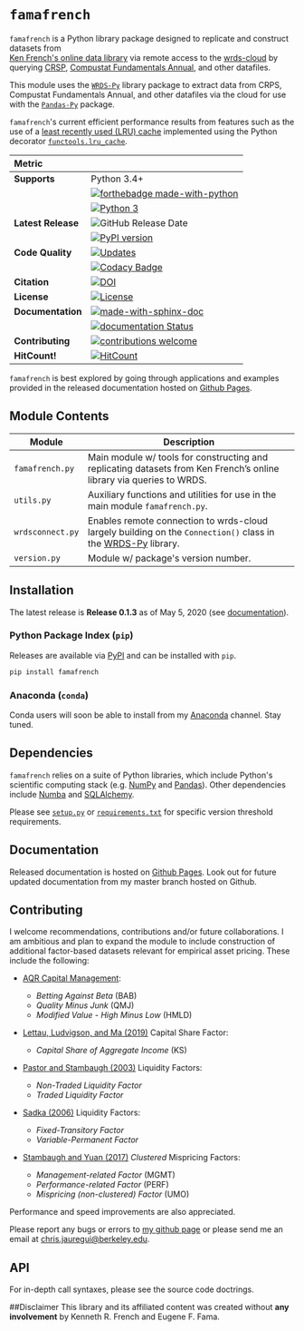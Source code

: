 # `famafrench`

`famafrench` is a Python library package designed to replicate and construct datasets from  
[Ken French's online data library](https://mba.tuck.dartmouth.edu/pages/faculty/ken.french/data_library.html) 
via remote access to the [wrds-cloud](https://wrds-www.wharton.upenn.edu/pages/support/getting-started/3-ways-use-wrds/#the-wrds-cloud)
by querying [CRSP](http://www.crsp.org/products/research-products/crsp-us-stock-databases), 
[Compustat Fundamentals Annual](https://wrds-web.wharton.upenn.edu/wrds/support/Data/_001Manuals%20and%20Overviews/_001Compustat/_001North%20America%20-%20Global%20-%20Bank/_000dataguide/index.cfm0), and other datafiles. 

This module uses the [`WRDS-Py`](https://github.com/wharton/wrds) library package to extract data from CRPS, Compustat Fundamentals Annual, and other datafiles via the cloud
for use with the [`Pandas-Py`](https://github.com/pandas-dev/pandas) package. 

`famafrench`'s current efficient performance results from features such as the use of a [least recently used (LRU) cache](https://medium.com/lambda-automotive/python-and-lru-cache-f812bbdcbb51) implemented using the Python decorator
[``functools.lru_cache``](https://github.com/python/cpython/blob/3.8/Lib/functools.py).

| Metric                     |                                                                                                                                                                                                                                                                                   |
| :------------------------- | :------------------------------------------------------------------------------------------------------------------------------------------------------------------                                                                                                               |
| **Supports**               | Python 3.4+                                                                                                                                                                                                                                                                       | 
|                            | [![forthebadge made-with-python](http://ForTheBadge.com/images/badges/made-with-python.svg)](https://www.python.org/)                                                                                                                                                             |                                             
|                            | [![Python 3](https://pyup.io/repos/github/christianjauregui/famafrench/python-3-shield.svg)](https://pyup.io/repos/github/christianjauregui/famafrench/)                                                                                                                          |
| **Latest Release**         | ![GitHub Release Date](https://img.shields.io/github/release-date/christianjauregui/famafrench)                                                                                                                                                                                   |
|                            | [![PyPI version](https://d25lcipzij17d.cloudfront.net/badge.svg?id=py&type=6&v=0.1.3&x2=0)](https://pypi.org/project/famafrench/)                                                                                                                                                 |
| **Code Quality**           | [![Updates](https://pyup.io/repos/github/christianjauregui/famafrench/shield.svg)](https://pyup.io/repos/github/christianjauregui/famafrench/)                                                                                                                                    |
|                            | [![Codacy Badge](https://api.codacy.com/project/badge/Grade/a81ccb9c22144f6bbf7b25d6926c5217)](https://app.codacy.com/manual/christianjauregui/famafrench?utm_source=github.com&utm_medium=referral&utm_content=christianjauregui/famafrench&utm_campaign=Badge_Grade_Dashboard)  |                                                                                                                                                                                          |
| **Citation**               | [![DOI](https://zenodo.org/badge/DOI/10.5281/zenodo.3785913.svg)](https://doi.org/10.5281/zenodo.3785913)                                                                                                                                                                         |
| **License**                | [![License](https://img.shields.io/badge/License-Apache%202.0-blue.svg)](https://github.com/christianjauregui/famafrench/blob/master/LICENSE.txt)                                                                                                                                 |
| **Documentation**          | [![made-with-sphinx-doc](https://img.shields.io/badge/Made%20with-Sphinx-1f425f.svg)](https://www.sphinx-doc.org/)                                                                                                                                                                |
|                            | [![documentation Status](https://img.shields.io/badge/Documentation-latest-brightgreen)](https://christianjauregui.github.io/famafrench/)                                                                                                                                         |   
| **Contributing**           | [![contributions welcome](https://img.shields.io/badge/Contributions-welcome-brightgreen.svg?style=flat)](https://github.com/christianjauregui/famafrench/issues)                                                                                                                 |
| **HitCount!**              | [![HitCount](http://hits.dwyl.com/christianjauregui/famafrench.svg)](http://hits.dwyl.com/christianjauregui/famafrench)                                                                                                                                                           |

`famafrench` is best explored by going through applications and examples provided in the released documentation hosted on [Github Pages](https://christianjauregui.github.io/famafrench/).

## Module Contents
| Module            | Description                                                                                                                                      |
| ----------------- | ------------------------------------------------------------------------------------------------------------------------------------------------ |
| `famafrench.py`   | Main module w/ tools for constructing and replicating datasets from Ken French’s online library via queries to WRDS.                             |
| `utils.py`        | Auxiliary functions and utilities for use in the main module `famafrench.py`.                                                                    |
| `wrdsconnect.py`  | Enables remote connection to wrds-cloud largely building on the ``Connection()`` class in the [WRDS-Py](https://pypi.org/project/wrds/) library. |
| `version.py`      | Module w/ package's version number.                                                                                                              |

## Installation
The latest release is **Release 0.1.3** as of May 5, 2020 (see [documentation](https://christianjauregui.github.io/famafrench/changes/changes.html#)).

### Python Package Index (`pip`)
Releases are available via [PyPI](https://pypi.org/project/famafrench/) and can be installed with `pip`.  
```bash
pip install famafrench
```
### Anaconda (`conda`)
Conda users will soon be able to install from my [Anaconda](https://anaconda.org/) channel. Stay tuned.

## Dependencies
`famafrench` relies on a suite of Python libraries, which include Python's scientific computing stack (e.g. [NumPy](https://numpy.org/) and [Pandas](https://pandas.pydata.org/)). Other dependencies include [Numba](http://numba.pydata.org/) and [SQLAlchemy](https://www.sqlalchemy.org/). 

Please see [``setup.py``](https://github.com/christianjauregui/famafrench/blob/master/setup.py) or [``requirements.txt``](https://github.com/christianjauregui/famafrench/blob/master/docs/requirements.txt) for specific version threshold requirements.

## Documentation
Released documentation is hosted on [Github Pages](https://christianjauregui.github.io/famafrench/). Look out for future updated documentation from my master branch hosted on Github.

## Contributing
I welcome recommendations, contributions and/or future collaborations. I am ambitious and plan to expand the module to include construction of additional factor-based datasets relevant for empirical asset pricing. These include the following:

-   [AQR Capital Management](https://www.aqr.com/library/data-sets): 

    -   *Betting Against Beta* (BAB)
    -   *Quality Minus Junk* (QMJ)
    -   *Modified Value - High Minus Low* (HMLD)

-   [Lettau, Ludvigson, and Ma (2019)](https://onlinelibrary.wiley.com/doi/abs/10.1111/jofi.12772) Capital Share Factor:   
 
    -   *Capital Share of Aggregate Income* (KS)

-   [Pastor and Stambaugh (2003)](https://faculty.chicagobooth.edu/-/media/faculty/lubos-pastor/data/liq_data_1962_2019.txt) Liquidity Factors: 
 
    -   *Non-Traded Liquidity Factor*
    -   *Traded Liquidity Factor*

-   [Sadka (2006)](https://drive.google.com/file/d/1hTnBk7uasanA3x1gRFBNg6hFE1A0JJEO/view) Liquidity Factors:

    -   *Fixed-Transitory Factor*
    -   *Variable-Permanent Factor*

-   [Stambaugh and Yuan (2017)](https://academic.oup.com/rfs/article/30/4/1270/2965095) *Clustered* Mispricing Factors: 
 
    -   *Management-related Factor* (MGMT)
    -   *Performance-related Factor* (PERF)
    -   *Mispricing (non-clustered) Factor* (UMO)
    

Performance and speed improvements are also appreciated. 

Please report any bugs or errors to [my github page](https://github.com/christianjauregui/famafrench/issues) or please send me an email at chris.jauregui@berkeley.edu.  

## API
For in-depth call syntaxes, please see the source code doctrings. 

##Disclaimer
This library and its affiliated content was created without **any involvement** by Kenneth R. French and Eugene F. Fama. 